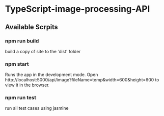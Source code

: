 # TypeScript-image-processing-API

## Available Scrpits

### npm run build
build a copy of site to the 'dist' folder

### npm start
Runs the app in the development mode.
Open http://localhost:5000/api/image?fileName=temp&width=600&height=600 to view it in the browser.

### npm run test
run all test cases using jasmine